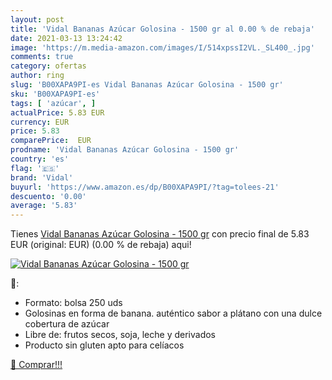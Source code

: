 ```yaml
---
layout: post
title: 'Vidal Bananas Azúcar Golosina - 1500 gr al 0.00 % de rebaja'
date: 2021-03-13 13:24:42
image: 'https://m.media-amazon.com/images/I/514xpssI2VL._SL400_.jpg'
comments: true
category: ofertas
author: ring
slug: 'B00XAPA9PI-es Vidal Bananas Azúcar Golosina - 1500 gr'
sku: 'B00XAPA9PI-es'
tags: [ 'azúcar', ]
actualPrice: 5.83 EUR
currency: EUR
price: 5.83
comparePrice:  EUR
prodname: 'Vidal Bananas Azúcar Golosina - 1500 gr'
country: 'es'
flag: '🇪🇸'
brand: 'Vidal'
buyurl: 'https://www.amazon.es/dp/B00XAPA9PI/?tag=tolees-21'
descuento: '0.00'
average: '5.83'
---
```


Tienes [Vidal Bananas Azúcar Golosina - 1500 gr](https://www.amazon.es/dp/B00XAPA9PI/?tag=tolees-21) con precio final de  5.83 EUR (original:  EUR) (0.00 %  de rebaja) aqui!

[![Vidal Bananas Azúcar Golosina - 1500 gr](https://m.media-amazon.com/images/I/514xpssI2VL._SL400_.jpg)](https://www.amazon.es/dp/B00XAPA9PI/?tag=tolees-21)

🔎:

- Formato: bolsa 250 uds
- Golosinas en forma de banana. auténtico sabor a plátano con una dulce cobertura de azúcar
- Libre de: frutos secos, soja, leche y derivados
- Producto sin gluten apto para celíacos

[🛒 Comprar!!!](https://www.amazon.es/dp/B00XAPA9PI/?tag=tolees-21)
